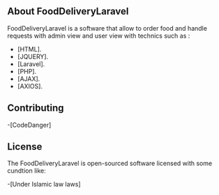 

## About FoodDeliveryLaravel

FoodDeliveryLaravel is a software that allow to order food and handle requests with admin view and user view with technics such as :

- [HTML].
- [JQUERY].
- [Laravel].
- [PHP].
- [AJAX].
- [AXIOS].


## Contributing

-[CodeDanger]

## License

The FoodDeliveryLaravel is open-sourced software licensed with some cundtion like:

-[Under Islamic law laws]

